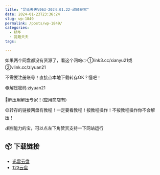 ```yaml
---
title: "昆廷夫夫V063-2024.01.22-甜辣花絮"
date: 2024-01-23T23:36:24
slug: wp-1849
permalink: /posts/wp-1849/
categories:
  - 精华
  - 昆廷夫夫
tags:

---
```


如果两个网盘都没有资源了，看这个网站👉①link3.cc/xianyu21或②vlink.cc/ziyuan21

不需要注册账号！直接点本地下载转存OK？懂吧！

🟢解压密码:ziyuan21

🔵解压用解压专家！(应用商店有)

🟡转存的链接网盘有教程！一定要看教程！按教程操作！不按教程操作你不会解压！

💰🈶能力的宝，可以点左下角赞赏支持一下网站运行

## 📦 下载链接
- [迅雷云盘](https://blziyuan21.com/pay-download/1849?key=d4f9eb6f41&down_id=0)
- [123云盘](https://blziyuan21.com/pay-download/1849?key=d4f9eb6f41&down_id=1)

